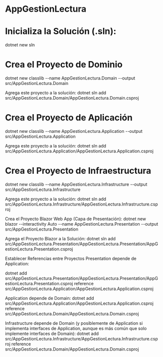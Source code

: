 # AppGestionLectura
Inicializa la Solución (.sln):
===============================

dotnet new sln

Crea el Proyecto de Dominio
===============================
dotnet new classlib --name AppGestionLectura.Domain --output src/AppGestionLectura.Domain

Agrega este proyecto a la solución:
dotnet sln add src/AppGestionLectura.Domain/AppGestionLectura.Domain.csproj

Crea el Proyecto de Aplicación
==============================
dotnet new classlib --name AppGestionLectura.Application --output src/AppGestionLectura.Application

Agrega este proyecto a la solución:
dotnet sln add src/AppGestionLectura.Application/AppGestionLectura.Application.csproj

Crea el Proyecto de Infraestructura
====================================
dotnet new classlib --name AppGestionLectura.Infrastructure --output src/AppGestionLectura.Infrastructure

Agrega este proyecto a la solución:
dotnet sln add src/AppGestionLectura.Infrastructure/AppGestionLectura.Infrastructure.csproj


Crea el Proyecto Blazor Web App (Capa de Presentación):
dotnet new blazor --interactivity Auto --name AppGestionLectura.Presentation --output src/AppGestionLectura.Presentation

Agrega el Proyecto Blazor a la Solución:
dotnet sln add src/AppGestionLectura.Presentation/AppGestionLectura.Presentation/AppGestionLectura.Presentation.csproj

Establecer Referencias entre Proyectos
Presentation depende de Application:

dotnet add src/AppGestionLectura.Presentation/AppGestionLectura.Presentation/AppGestionLectura.Presentation.csproj reference src/AppGestionLectura.Application/AppGestionLectura.Application.csproj

Application depende de Domain:
dotnet add src/AppGestionLectura.Application/AppGestionLectura.Application.csproj reference src/AppGestionLectura.Domain/AppGestionLectura.Domain.csproj

Infrastructure depende de Domain (y posiblemente de Application si implementa interfaces de Application, aunque es más común que solo implemente interfaces de Domain):
dotnet add src/AppGestionLectura.Infrastructure/AppGestionLectura.Infrastructure.csproj reference src/AppGestionLectura.Domain/AppGestionLectura.Domain.csproj
